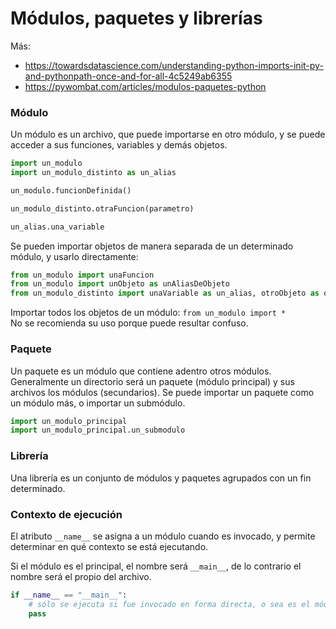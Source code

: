 # Módulos, paquetes y librerías

Más: 
- <https://towardsdatascience.com/understanding-python-imports-init-py-and-pythonpath-once-and-for-all-4c5249ab6355>
- <https://pywombat.com/articles/modulos-paquetes-python>

### Módulo

Un módulo es un archivo, que puede importarse en otro módulo, y se puede acceder a sus funciones, variables y demás objetos.

```python
import un_modulo
import un_modulo_distinto as un_alias

un_modulo.funcionDefinida()

un_modulo_distinto.otraFuncion(parametro)

un_alias.una_variable
```

Se pueden importar objetos de manera separada de un determinado módulo, y usarlo directamente:

```python
from un_modulo import unaFuncion
from un_modulo import unObjeto as unAliasDeObjeto
from un_modulo_distinto import unaVariable as un_alias, otroObjeto as otro_alias
```

Importar todos los objetos de un módulo: `from un_modulo import *`  
No se recomienda su uso porque puede resultar confuso.

### Paquete

Un paquete es un módulo que contiene adentro otros módulos. Generalmente un directorio será un paquete (módulo principal) y sus archivos los módulos (secundarios).
Se puede importar un paquete como un módulo más, o importar un submódulo.

```python
import un_modulo_principal
import un_modulo_principal.un_submodulo
```

### Librería

Una librería es un conjunto de módulos y paquetes agrupados con un fin determinado.

### Contexto de ejecución

El atributo `__name__` se asigna a un módulo cuando es invocado, y permite determinar en qué contexto se está ejecutando.

Si el módulo es el principal, el nombre será `__main__`, de lo contrario el nombre será el propio del archivo.

```python
if __name__ == "__main__":
    # sólo se ejecuta si fue invocado en forma directa, o sea es el módulo principal
    pass
```
